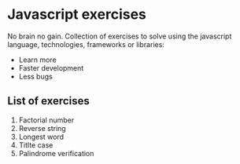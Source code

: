 # Javascript exercises
No brain no gain. Collection of exercises to solve using the javascript language, technologies, frameworks or libraries:
* Learn more
* Faster development
* Less bugs

## List of exercises
1. Factorial number
2. Reverse string
3. Longest word
4. Titlte case
5. Palindrome verification